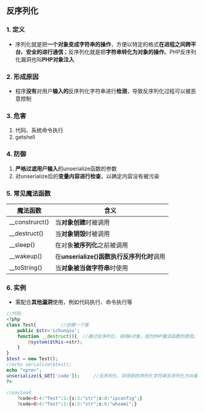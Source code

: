 ## 反序列化

### 1. 定义

* 序列化就是把**一个对象变成字符串的操作**，方便以特定的格式**在进程之间跨平台、安全的进行通信**；反序列化就是把**字符串转化为对象的操作**。PHP反序列化漏洞也叫**PHP对象注入**

### 2. 形成原因

* 程序**没有**对用户**输入的**反序列化字符串进行**检测**，导致反序列化过程可以被恶意控制

### 3. 危害

1. 代码、系统命令执行
2. getshell

### 4. 防御

1. **严格过滤用户输入**的unserialize函数的参数
2. 对unserialize后的**变量内容进行检查**，以确定内容没有被污染

### 5. 常见魔法函数

| 魔法函数       | 含义                                          |
| -------------- | --------------------------------------------- |
| __construrct() | 当**对象创建**时被调用                        |
| __destruct()   | 当**对象销毁**时被调用                        |
| __sleep()      | 在对象**被序列化**之前被调用                  |
| __wakeup()     | 在**unserialize()**函数执行**反序列化时**调用 |
| __toString()   | 当**对象被当做字符串**时使用                  |

### 6. 实例

* 需配合**其他漏洞**使用，例如代码执行、命令执行等

```php
//代码
<?php
class Test{			//创建一个类
	public $str='ichunqiu';
	function __destruct(){	//通过反序列化，调用A对象，因为PHP魔法函数的原因，会自动执行__destruct()
		@system($this->str);
	}
}
$test = new Test();		
//echo serialize($test);
echo "<pre>";
unserialize($_GET['code']);		//反序列化，将得到的序列化字符串反序列化为对象
?>
    
//payload
    ?code=O:4:"Test":1:{s:3:"str";s:8:"ipconfig";}
	?code=O:4:"Test":1:{s:3:"str";s:6:"whoami";}
```

